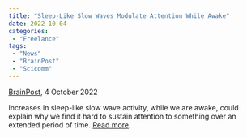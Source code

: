 ```yaml
---
title: "Sleep-Like Slow Waves Modulate Attention While Awake"
date: 2022-10-04
categories:
 - "Freelance"
tags:
 - "News"
 - "BrainPost" 
 - "Scicomm"
---
```


<!--more-->

[BrainPost](https://www.brainpost.co/), 4 October 2022

Increases in sleep-like slow wave activity, while we are awake, could explain why we find it hard to sustain attention to something over an extended period of time. [Read more](https://www.brainpost.co/weekly-brainpost/2022/10/4/sleep-like-slow-waves-modulate-attention-while-awake). 